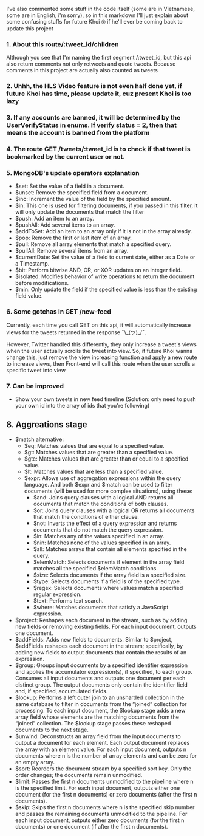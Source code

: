 I've also commented some stuff in the code itself (some are in Vietnamese, some are in English, i'm sorry), so in this markdown I'll just explain about some confusing stuffs for future Khoi 🤓 if he'll ever be coming back to update this project

### 1\. About this route/:tweet_id/children

Although you see that I'm naming the first segment /:tweet_id, but this api also return comments not only retweets and quote tweets. Because comments in this project are actually also counted as tweets

### 2\. Uhhh, the HLS Video feature is not even half done yet, if future Khoi has time, please update it, cuz present Khoi is too lazy

### 3\. If any accounts are banned, it will be determined by the UserVerifyStatus in enums. If verify status = 2, then that means the account is banned from the platform

### 4\. The route GET /tweets/:tweet_id is to check if that tweet is bookmarked by the current user or not.

### 5\. MongoDB's update operators explanation

- $set: Set the value of a field in a document.
- $unset: Remove the specified field from a document.
- $inc: Increment the value of the field by the specified amount.
- $in: This one is used for filtering documents, if you passed in this filter, it will only update the documents that match the filter
- $push: Add an item to an array.
- $pushAll: Add several items to an array.
- $addToSet: Add an item to an array only if it is not in the array already.
- $pop: Remove the first or last item of an array.
- $pull: Remove all array elements that match a specified query.
- $pullAll: Remove several items from an array.
- $currentDate: Set the value of a field to current date, either as a Date or a Timestamp.
- $bit: Perform bitwise AND, OR, or XOR updates on an integer field.
- $isolated: Modifies behavior of write operations to return the document before modifications.
- $min: Only update the field if the specified value is less than the existing field value.

### 6\. Some gotchas in GET /new-feed

Currently, each time you call GET on this api, it will automatically increase views for the tweets returned in the response ¯\\\_(ツ)\_/¯.

However, Twitter handled this differently, they only increase a tweet's views when the user actually scrolls the tweet into view. So, if future Khoi wanna change this, just remove the view increasing function and apply a new route to increase views, then Front-end will call this route when the user scrolls a specific tweet into view

### 7\. Can be improved

- Show your own tweets in new feed timeline (Solution: only need to push your own id into the array of ids that you're following)

## 8\. Aggreations stage

- $match alternative:
  - $eq: Matches values that are equal to a specified value.
  - $gt: Matches values that are greater than a specified value.
  - $gte: Matches values that are greater than or equal to a specified value.
  - $lt: Matches values that are less than a specified value.
  - $expr: Allows use of aggregation expressions within the query language. And both $expr and $match can be used to filter documents (will be used for more complex situations), using these:
    - $and: Joins query clauses with a logical AND returns all documents that match the conditions of both clauses.
    - $or: Joins query clauses with a logical OR returns all documents that match the conditions of either clause.
    - $not: Inverts the effect of a query expression and returns documents that do not match the query expression.
    - $in: Matches any of the values specified in an array.
    - $nin: Matches none of the values specified in an array.
    - $all: Matches arrays that contain all elements specified in the query.
    - $elemMatch: Selects documents if element in the array field matches all the specified $elemMatch conditions.
    - $size: Selects documents if the array field is a specified size.
    - $type: Selects documents if a field is of the specified type.
    - $regex: Selects documents where values match a specified regular expression.
    - $text: Performs text search.
    - $where: Matches documents that satisfy a JavaScript expression.
- $project: Reshapes each document in the stream, such as by adding new fields or removing existing fields. For each input document, outputs one document.
- $addFields: Adds new fields to documents. Similar to $project, $addFields reshapes each document in the stream; specifically, by adding new fields to output documents that contain the results of an expression.
- $group: Groups input documents by a specified identifier expression and applies the accumulator expression(s), if specified, to each group. Consumes all input documents and outputs one document per each distinct group. The output documents only contain the identifier field and, if specified, accumulated fields.
- $lookup: Performs a left outer join to an unsharded collection in the same database to filter in documents from the “joined” collection for processing. To each input document, the $lookup stage adds a new array field whose elements are the matching documents from the “joined” collection. The $lookup stage passes these reshaped documents to the next stage.
- $unwind: Deconstructs an array field from the input documents to output a document for each element. Each output document replaces the array with an element value. For each input document, outputs n documents where n is the number of array elements and can be zero for an empty array.
- $sort: Reorders the document stream by a specified sort key. Only the order changes; the documents remain unmodified.
- $limit: Passes the first n documents unmodified to the pipeline where n is the specified limit. For each input document, outputs either one document (for the first n documents) or zero documents (after the first n documents).
- $skip: Skips the first n documents where n is the specified skip number and passes the remaining documents unmodified to the pipeline. For each input document, outputs either zero documents (for the first n documents) or one document (if after the first n documents).
